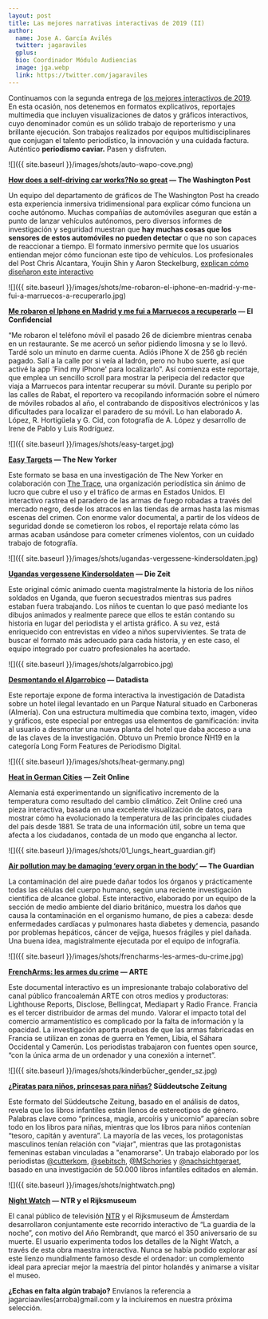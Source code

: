 ```yaml
---
layout: post
title: Las mejores narrativas interactivas de 2019 (II)
author:
  name: Jose A. García Avilés
  twitter: jagaraviles
  gplus:  
  bio: Coordinador Módulo Audiencias
  image: jga.webp
  link: https://twitter.com/jagaraviles
---
```

Continuamos con la segunda entrega de [los mejores interactivos de 2019](https://mip.umh.es/blog/2020/02/29/las-mejores-narrativas-interactivas-de-2019-i/). En esta ocasión, nos detenemos en formatos explicativos, reportajes multimedia que incluyen visualizaciones de datos y gráficos interactivos, cuyo denominador común es un sólido trabajo de reporterismo y una brillante ejecución. Son trabajos realizados por equipos multidisciplinares que conjugan el talento periodístico, la innovación y una cuidada factura. Auténtico **periodismo caviar.** Pasen y disfruten.

![]({{ site.baseurl }}/images/shots/auto-wapo-cove.png)

**[How does a self-driving car works?No so great](https://www.washingtonpost.com/graphics/2019/business/how-does-an-autonomous-car-work/) — The Washington Post**

Un equipo del departamento de gráficos de The Washington Post ha creado esta experiencia inmersiva tridimensional para explicar cómo funciona un coche autónomo. Muchas compañías de automóviles aseguran que están a punto de lanzar vehículos autónomos, pero diversos informes de investigación y seguridad muestran que **hay muchas cosas que los sensores de estos automóviles no pueden detectar** o que no son capaces de reaccionar a tiempo. El formato inmersivo permite que los usuarios entiendan mejor cómo funcionan este tipo de vehículos. Los profesionales del Post Chris Alcantara, Youjin Shin y Aaron Steckelburg, [explican cómo diseñaron este interactivo](https://www.storybench.org/how-the-washington-post-built-a-game-to-demonstrate-how-autonomous-cars-work/)

![]({{ site.baseurl }}/images/shots/me-robaron-el-iphone-en-madrid-y-me-fui-a-marruecos-a-recuperarlo.jpg)

**[Me robaron el Iphone en Madrid y me fui a Marruecos a recuperarlo](https://www.elconfidencial.com/tecnologia/2019-03-03/iphone-robo-madrid-marruecos-apple_1841706/) — El Confidencial**

“Me robaron el teléfono móvil el pasado 26 de diciembre mientras cenaba en un restaurante. Se me acercó un señor pidiendo limosna y se lo llevó. Tardé solo un minuto en darme cuenta. Adiós iPhone X de 256 gb recién pagado. Salí a la calle por si veía al ladrón, pero no hubo suerte, así que activé la app 'Find my iPhone' para localizarlo”. Así comienza este reportaje, que emplea un sencillo scroll para mostrar la peripecia del redactor que viaja a Marruecos para intentar recuperar su móvil. Durante su periplo por las calles de Rabat, el reportero va recopilando información sobre el número de móviles robados al año, el contrabando de dispositivos electrónicos y las dificultades para localizar el paradero de su móvil. Lo han elaborado A. López, R. Hortigüela y G. Cid, con fotografía de A. López y desarrollo de Irene de Pablo y Luis Rodríguez.

![]({{ site.baseurl }}/images/shots/easy-target.jpg)

**[Easy Targets](https://www.newyorker.com/news/news-desk/why-thieves-target-gun-stores) — The New Yorker**

Este formato se basa en una investigación de The New Yorker en colaboración con [The Trace](https://www.thetrace.org/), una organización periodística sin ánimo de lucro que cubre el uso y el tráfico de armas en Estados Unidos. El interactivo rastrea el paradero de las armas de fuego robadas a través del mercado negro, desde los atracos en las tiendas de armas hasta las mismas escenas del crimen. Con enorme valor documental, a partir de los vídeos de seguridad donde se cometieron los robos, el reportaje relata cómo las armas acaban usándose para cometer crímenes violentos, con un cuidado trabajo de fotografía.

![]({{ site.baseurl }}/images/shots/ugandas-vergessene-kindersoldaten.jpg)

**[Ugandas vergessene Kindersoldaten](https://www.zeit.de/feature/kindersoldaten-uganda-joseph-kony-lra-krieg-rueckkehrer) — Die Zeit**

Este original cómic animado cuenta magistralmente la historia de los niños soldados en Uganda, que fueron secuestrados mientras sus padres estaban fuera trabajando. Los niños te cuentan lo que pasó mediante los dibujos animados y realmente parece que ellos te están contando su historia en lugar del periodista y el artista gráfico. A su vez, está enriquecido con entrevistas en vídeo a niños supervivientes. Se trata de buscar el formato más adecuado para cada historia, y en este caso, el equipo integrado por cuatro profesionales ha acertado.

![]({{ site.baseurl }}/images/shots/algarrobico.jpg)

**[Desmontando el Algarrobico](https://datadista.com/playa-burbuja/desmontando-algarrobico/) — Datadista**

Este reportaje expone de forma interactiva la investigación de Datadista sobre un hotel ilegal levantado en un Parque Natural situado en Carboneras (Almería). Con una estructura multimedia que combina texto, imagen, vídeo y gráficos, este especial por entregas usa elementos de gamificación: invita al usuario a desmontar una nueva planta del hotel que daba acceso a una de las claves de la investigación. Obtuvo un Premio bronce ÑH19 en la categoría Long Form Features de Periodismo Digital.

![]({{ site.baseurl }}/images/shots/heat-germany.png)

**[Heat in German Cities](https://www.zeit.de/wissen/umwelt/2019-12/klimawandel-globale-erwaermung-warming-stripes-wohnort) — Zeit Online**

Alemania está experimentando un significativo incremento de la temperatura como resultado del cambio climático. Zeit Online creó una pieza interactiva, basada en una excelente visualización de datos, para mostrar cómo ha evolucionado la temperatura de las principales ciudades del país desde 1881. Se trata de una información útil, sobre un tema que afecta a los ciudadanos, contada de un modo que engancha al lector.

![]({{ site.baseurl }}/images/shots/01_lungs_heart_guardian.gif)

**[Air pollution may be damaging ‘every organ in the body’](https://www.theguardian.com/environment/ng-interactive/2019/may/17/air-pollution-may-be-damaging-every-organ-and-cell-in-the-body-finds-global-review) — The Guardian**

La contaminación del aire puede dañar todos los órganos y prácticamente todas las células del cuerpo humano, según una reciente investigación científica de alcance global. Este interactivo, elaborado por un equipo de la sección de medio ambiente del diario británico, muestra los daños que causa la contaminación en el organismo humano, de pies a cabeza: desde enfermedades cardíacas y pulmonares hasta diabetes y demencia, pasando por problemas hepáticos, cáncer de vejiga, huesos frágiles y piel dañada. Una buena idea, magistralmente ejecutada por el equipo de infografía.

![]({{ site.baseurl }}/images/shots/frencharms-les-armes-du-crime.jpg)

**[FrenchArms: les armes du crime](https://www.arte.tv/sites/story/reportage/frencharms-les-armes-du-crime/) — ARTE**

Este documental interactivo es un impresionante trabajo colaborativo del canal público francoalemán ARTE con otros medios y productoras: Lighthouse Reports, Disclose, Bellingcat, Mediapart y Radio France. Francia es el tercer distribuidor de armas del mundo. Valorar el impacto total del comercio armamentístico es complicado por la falta de información y la opacidad. La investigación aporta pruebas de que las armas fabricadas en Francia se utilizan en zonas de guerra en Yemen, Libia, el Sáhara Occidental y Camerún. Los periodistas trabajaron con fuentes open source, “con la única arma de un ordenador y una conexión a internet”.

![]({{ site.baseurl }}/images/shots/kinderbücher_gender_sz.jpg)

**[¿Piratas para niños, princesas para niñas?](https://projekte.sueddeutsche.de/artikel/kultur/gender-wie-gleichberechtigt-sind-kinderbuecher-e970817/) Süddeutsche Zeitung**

Este formato del Süddeutsche Zeitung, basado en el análisis de datos, revela que los libros infantiles están llenos de estereotipos de género. Palabras clave como “princesa, magia, arcoíris y unicornio” aparecían sobre todo en los libros para niñas, mientras que los libros para niños contenían “tesoro, capitán y aventura”. La mayoría de las veces, los protagonistas masculinos tenían relación con "viajar", mientras que las protagonistas femeninas estaban vinculadas a "enamorarse". Un trabajo elaborado por los periodistas [@cutterkom](https://twitter.com/cutterkom?ref_src=twsrc%5Etfw), [@sebitsch](https://twitter.com/sebitsch?ref_src=twsrc%5Etfw), [@MSchories](https://twitter.com/MSchories?ref_src=twsrc%5Etfw) y [@nachsichtgeraet](https://twitter.com/nachsichtgeraet?ref_src=twsrc%5Etfw), basado en una investigación de 50.000 libros infantiles editados en alemán.

![]({{ site.baseurl }}/images/shots/nightwatch.png)

**[Night Watch](https://nightwatchexperience.com/en/) — NTR y el Rijksmuseum**

El canal público de televisión [NTR](https://www.ntr.nl/) y el Rijksmuseum de Ámsterdam desarrollaron conjuntamente este recorrido interactivo de “La guardia de la noche”, con motivo del Año Rembrandt, que marcó el 350 aniversario de su muerte. El usuario experimenta todos los detalles de la Night Watch, a través de esta obra maestra interactiva. Nunca se había podido explorar así este lienzo mundialmente famoso desde el ordenador: un complemento ideal para apreciar mejor la maestría del pintor holandés y animarse a visitar el museo.

**¿Echas en falta algún trabajo?** Envíanos la referencia a jagarciaaviles(arroba)gmail.com y la incluiremos en nuestra próxima selección.